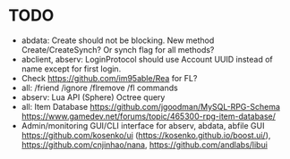 # TODO

* abdata: Create should not be blocking. New method Create/CreateSynch? Or synch flag for all methods?
* abclient, abserv: LoginProtocol should use Account UUID instead of name except for first login.
* Check https://github.com/im95able/Rea for FL?
* all: /friend /ignore /flremove /fl commands
* abserv: Lua API (Sphere) Octree query
* all: Item Database
  https://github.com/jgoodman/MySQL-RPG-Schema   
  https://www.gamedev.net/forums/topic/465300-rpg-item-database/
* Admin/monitoring GUI/CLI interface for abserv, abdata, abfile
  GUI https://github.com/kosenko/ui (https://kosenko.github.io/boost.ui/), 
    https://github.com/cnjinhao/nana, https://github.com/andlabs/libui
    